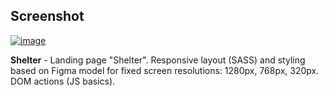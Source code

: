## Screenshot

<a href="https://ibb.co/QPBzxjh"><img src="https://i.ibb.co/N9hQGnf/image.png" alt="image" border="0"></a>

**Shelter** - Landing page "Shelter". Responsive layout (SASS) and styling based on Figma model for fixed screen resolutions: 1280px, 768px, 320px. DOM actions (JS basics).

